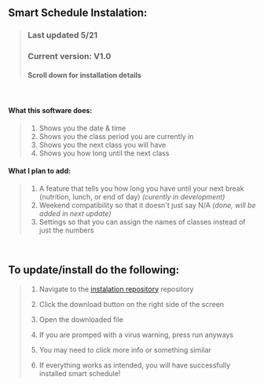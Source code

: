 ## Smart Schedule Instalation: 

>### Last updated 5/21
>### Current version: V1.0
>#### Scroll down for installation details

<br/>

#### **What this software does:**

>1. Shows you the date & time
>2. Shows you the class period you are currently in
>3. Shows you the next class you will have
>4. Shows you how long until the next class

#### **What I plan to add:**
>1. A feature that tells you how long you have until your next break (nutrition, lunch, or end of day) *(curently in development)*
>2. Weekend compatibility so that it doesn't just say N/A *(done, will be added in next update)*
>3. Settings so that you can assign the names of classes instead of just the numbers

<br/>

## **To update/install do the following:**

> 1. Navigate to the [instalation repository](https://github.com/D-Dillon/SmartSchedule/releases/tag/v1.0) repository
> 
> 2. Click the download button on the right side of the screen
>
> 3. Open the downloaded file
>
> 4. If you are promped with a virus warning, press run anyways
>
> 5. You may need to click more info or something similar
>
> 6. If everything works as intended, you will have successfully installed smart schedule!
